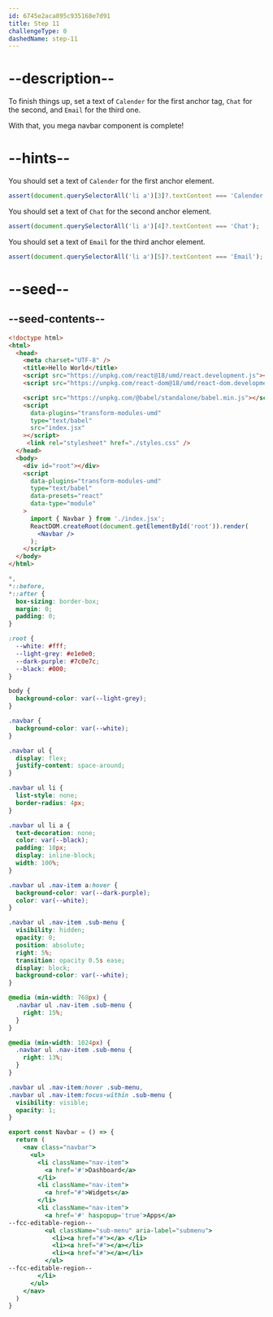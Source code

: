 ```yaml
---
id: 6745e2aca895c935168e7d91
title: Step 11
challengeType: 0
dashedName: step-11
---
```


# --description--

To finish things up, set a text of `Calender` for the first anchor tag, `Chat` for the second, and `Email` for the third one.

With that, you mega navbar component is complete!

# --hints--

You should set a text of `Calender` for the first anchor element.

```js
assert(document.querySelectorAll('li a')[3]?.textContent === 'Calender');
```

You should set a text of `Chat` for the second anchor element.

```js
assert(document.querySelectorAll('li a')[4]?.textContent === 'Chat');
```

You should set a text of `Email` for the third anchor element.

```js
assert(document.querySelectorAll('li a')[5]?.textContent === 'Email');
```

# --seed--

## --seed-contents--

```html
<!doctype html>
<html>
  <head>
    <meta charset="UTF-8" />
    <title>Hello World</title>
    <script src="https://unpkg.com/react@18/umd/react.development.js"></script>
    <script src="https://unpkg.com/react-dom@18/umd/react-dom.development.js"></script>

    <script src="https://unpkg.com/@babel/standalone/babel.min.js"></script>
    <script
      data-plugins="transform-modules-umd"
      type="text/babel"
      src="index.jsx"
    ></script>
     <link rel="stylesheet" href="./styles.css" />
  </head>
  <body>
    <div id="root"></div>
    <script
      data-plugins="transform-modules-umd"
      type="text/babel"
      data-presets="react"
      data-type="module"
    >
      import { Navbar } from './index.jsx';
      ReactDOM.createRoot(document.getElementById('root')).render(
        <Navbar />
      );
    </script>
  </body>
</html>
```

```css
*,
*::before,
*::after {
  box-sizing: border-box;
  margin: 0;
  padding: 0;
}

:root {
  --white: #fff;
  --light-grey: #e1e0e0;
  --dark-purple: #7c0e7c;
  --black: #000;
}

body {
  background-color: var(--light-grey);
}

.navbar {
  background-color: var(--white);
}

.navbar ul {
  display: flex;
  justify-content: space-around;
}

.navbar ul li {
  list-style: none;
  border-radius: 4px;
}

.navbar ul li a {
  text-decoration: none;
  color: var(--black);
  padding: 10px;
  display: inline-block;
  width: 100%;
}

.navbar ul .nav-item a:hover {
  background-color: var(--dark-purple);
  color: var(--white);
}

.navbar ul .nav-item .sub-menu {
  visibility: hidden;
  opacity: 0;
  position: absolute;
  right: 5%;
  transition: opacity 0.5s ease;
  display: block;
  background-color: var(--white);
}

@media (min-width: 768px) {
  .navbar ul .nav-item .sub-menu {
    right: 15%;
  }
}

@media (min-width: 1024px) {
  .navbar ul .nav-item .sub-menu {
    right: 13%;
  }
}

.navbar ul .nav-item:hover .sub-menu,
.navbar ul .nav-item:focus-within .sub-menu {
  visibility: visible;
  opacity: 1;
}
```

```jsx
export const Navbar = () => {
  return (
    <nav class="navbar">
      <ul>
        <li className="nav-item">
          <a href='#'>Dashboard</a>
        </li>
        <li className="nav-item">
          <a href="#">Widgets</a>
        </li>
        <li className="nav-item">
          <a href='#' haspopup='true'>Apps</a>
--fcc-editable-region--
          <ul className="sub-menu" aria-label="submenu">
            <li><a href="#"></a> </li>
            <li><a href="#"></a></li>
            <li><a href="#"></a></li>
          </ul>
--fcc-editable-region--
        </li>
      </ul>
    </nav>
  )
}
```
